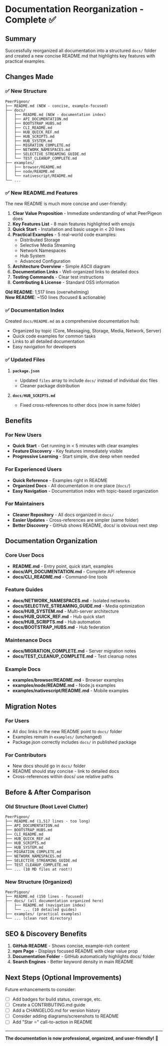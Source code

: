 # Documentation Reorganization - Complete ✅

## Summary

Successfully reorganized all documentation into a structured `docs/` folder and created a new concise README.md that highlights key features with practical examples.

## Changes Made

### ✅ New Structure

```
PeerPigeon/
├── README.md (NEW - concise, example-focused)
├── docs/
│   ├── README.md (NEW - documentation index)
│   ├── API_DOCUMENTATION.md
│   ├── BOOTSTRAP_HUBS.md
│   ├── CLI_README.md
│   ├── HUB_QUICK_REF.md
│   ├── HUB_SCRIPTS.md
│   ├── HUB_SYSTEM.md
│   ├── MIGRATION_COMPLETE.md
│   ├── NETWORK_NAMESPACES.md
│   ├── SELECTIVE_STREAMING_GUIDE.md
│   └── TEST_CLEANUP_COMPLETE.md
├── examples/
│   ├── browser/README.md
│   ├── node/README.md
│   └── nativescript/README.md
└── ...
```

### ✅ New README.md Features

The new README is much more concise and user-friendly:

1. **Clear Value Proposition** - Immediate understanding of what PeerPigeon does
2. **Key Features List** - 8 main features highlighted with emojis
3. **Quick Start** - Installation and basic usage in < 20 lines
4. **Practical Examples** - 5 real-world code examples:
   - Distributed Storage
   - Selective Media Streaming
   - Network Namespaces
   - Hub System
   - Advanced Configuration
5. **Architecture Overview** - Simple ASCII diagram
6. **Documentation Links** - Well-organized links to detailed docs
7. **Testing Commands** - Clear test instructions
8. **Contributing & License** - Standard OSS information

**Old README**: 1,517 lines (overwhelming)  
**New README**: ~150 lines (focused & actionable)

### ✅ Documentation Index

Created `docs/README.md` as a comprehensive documentation hub:
- Organized by topic (Core, Messaging, Storage, Media, Network, Server)
- Quick code examples for common tasks
- Links to all detailed documentation
- Easy navigation for developers

### ✅ Updated Files

1. **`package.json`**
   - Updated `files` array to include `docs/` instead of individual doc files
   - Cleaner package distribution

2. **`docs/HUB_SCRIPTS.md`**
   - Fixed cross-references to other docs (now in same folder)

## Benefits

### For New Users
- **Quick Start** - Get running in < 5 minutes with clear examples
- **Feature Discovery** - Key features immediately visible
- **Progressive Learning** - Start simple, dive deep when needed

### For Experienced Users
- **Quick Reference** - Examples right in README
- **Organized Docs** - All documentation in one place (`docs/`)
- **Easy Navigation** - Documentation index with topic-based organization

### For Maintainers
- **Cleaner Repository** - All docs organized in `docs/`
- **Easier Updates** - Cross-references are simpler (same folder)
- **Better Discovery** - GitHub shows README, docs/ is obvious next step

## Documentation Organization

### Core User Docs
- **README.md** - Entry point, quick start, examples
- **docs/API_DOCUMENTATION.md** - Complete API reference
- **docs/CLI_README.md** - Command-line tools

### Feature Guides
- **docs/NETWORK_NAMESPACES.md** - Isolated networks
- **docs/SELECTIVE_STREAMING_GUIDE.md** - Media optimization
- **docs/HUB_SYSTEM.md** - Multi-server architecture
- **docs/HUB_QUICK_REF.md** - Hub quick start
- **docs/HUB_SCRIPTS.md** - Hub automation
- **docs/BOOTSTRAP_HUBS.md** - Hub federation

### Maintenance Docs
- **docs/MIGRATION_COMPLETE.md** - Server migration notes
- **docs/TEST_CLEANUP_COMPLETE.md** - Test cleanup notes

### Example Docs
- **examples/browser/README.md** - Browser examples
- **examples/node/README.md** - Node.js examples
- **examples/nativescript/README.md** - Mobile examples

## Migration Notes

### For Users
- All doc links in the new README point to `docs/` folder
- Examples remain in `examples/` (unchanged)
- Package.json correctly includes `docs/` in published package

### For Contributors
- New docs should go in `docs/` folder
- README should stay concise - link to detailed docs
- Cross-references within docs/ use relative paths

## Before & After Comparison

### Old Structure (Root Level Clutter)
```
PeerPigeon/
├── README.md (1,517 lines - too long)
├── API_DOCUMENTATION.md
├── BOOTSTRAP_HUBS.md
├── CLI_README.md
├── HUB_QUICK_REF.md
├── HUB_SCRIPTS.md
├── HUB_SYSTEM.md
├── MIGRATION_COMPLETE.md
├── NETWORK_NAMESPACES.md
├── SELECTIVE_STREAMING_GUIDE.md
├── TEST_CLEANUP_COMPLETE.md
└── ... (10 MD files at root!)
```

### New Structure (Organized)
```
PeerPigeon/
├── README.md (150 lines - focused)
├── docs/ (all documentation organized here)
│   ├── README.md (navigation index)
│   └── ... (10 detailed guides)
├── examples/ (practical examples)
└── ... (clean root directory)
```

## SEO & Discovery Benefits

1. **GitHub README** - Shows concise, example-rich content
2. **npm Page** - Displays focused README with clear value prop
3. **Documentation Folder** - GitHub automatically highlights docs/ folder
4. **Search Engines** - Better keyword density in main README

## Next Steps (Optional Improvements)

Future enhancements to consider:
- [ ] Add badges for build status, coverage, etc.
- [ ] Create a CONTRIBUTING.md guide
- [ ] Add a CHANGELOG.md for version history
- [ ] Consider adding diagrams/screenshots to README
- [ ] Add "Star ⭐" call-to-action in README

---

**The documentation is now professional, organized, and user-friendly!** 🎉
